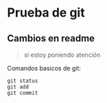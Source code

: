 # Prueba de git
## Cambios en readme
> si estoy poniendo atención

Comandos basicos de git:
```
git status
git add
git commit
```